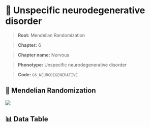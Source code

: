 # 🧪 Unspecific neurodegenerative disorder

> **Root:** Mendelian Randomization

> **Chapter:** 6  

> **Chapter name:** Nervous

> **Phenotype:** Unspecific neurodegenerative disorder  

> **Code:** `G6_NEURODEGENERATIVE`

## 🧬 Mendelian Randomization  

<img src="/MR/Figures/Forward/G6_NEURODEGENERATIVE.png"/>

## 📊 Data Table

<CsvTableMRF src="/public/MR/Data/Forward/G6_NEURODEGENERATIVE.csv"/>

